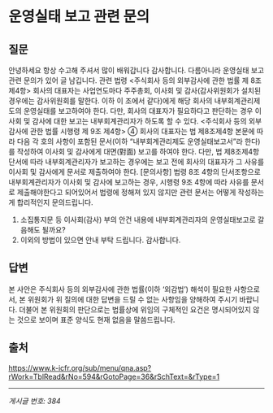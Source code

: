 # 운영실태 보고 관련 문의

## 질문
안녕하세요 항상 수고해 주셔서 많이 배워갑니다 감사합니다.
다름아니라 운영실태 보고 관련 문의가 있어 글 남깁니다.
관련 법령
<주식회사 등의 외부감사에 관한 법률 제 8조 제4항>
회사의 대표자는 사업연도마다 주주총회, 이사회 및 감사(감사위원회가 설치된 경우에는 감사위원회를 말한다. 이하 이 조에서 같다)에게 해당 회사의 내부회계관리제도의 운영실태를 보고하여야 한다. 다만, 회사의 대표자가 필요하다고 판단하는 경우 이사회 및 감사에 대한 보고는 내부회계관리자가 하도록 할 수 있다.
<주식회사 등의 외부감사에 관한 법률 시행령 제 9조 제4항>
④ 회사의 대표자는 법 제8조제4항 본문에 따라 다음 각 호의 사항이 포함된 문서(이하 “내부회계관리제도 운영실태보고서”라 한다)를 작성하여 이사회 및 감사에게 대면(對面) 보고를 하여야 한다. 다만, 법 제8조제4항 단서에 따라 내부회계관리자가 보고하는 경우에는 보고 전에 회사의 대표자가 그 사유를 이사회 및 감사에게 문서로 제출하여야 한다.
[문의사항]
법령 8조 4항의 단서조항으로 내부회계관리자가 이사회 및 감사에 보고하는 경우, 시행령 9조 4항에 따라 사유를 문서로 제출해야한다고 되어있어서 법령에 정해져 있지 않지만 관련 문서는 어떻게 작성하는게 합리적인지 문의드립니다.
1. 소집통지문 등 이사회(감사) 부의 안건 내용에 내부회계관리자의 운영실태보고로 갈음해도 될까요?
2. 이외의 방법이 있으면 안내 부탁 드립니다.
감사합니다.

## 답변
본 사안은 주식회사 등의 외부감사에 관한 법률(이하 ‘외감법’) 해석이 필요한 사항으로서, 본 위원회가 위 질의에 대한 답변을 드릴 수 없는 사항임을 양해하여 주시기 바랍니다.
더불어 본 위원회의 판단으로는 법률상에 위임의 구체적인 요건은 명시되어있지 않는 것으로 보이며 표준 양식도 현재 없음을 말씀드립니다.

## 출처
https://www.k-icfr.org/sub/menu/qna.asp?rWork=TblRead&rNo=594&rGotoPage=36&rSchText=&rType=1

---
*게시글 번호: 384*
